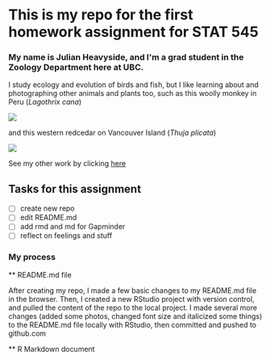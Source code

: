 # This is my repo for the first homework assignment for STAT 545


### My name is Julian Heavyside, and I'm a grad student in the Zoology Department here at UBC.

I study ecology and evolution of birds and fish, but I like learning about and photographing other animals and plants too, such as this woolly monkey in Peru (*Lagothrix cana*)

![](https://i.imgur.com/J4PtsOzl.jpg)

and this western redcedar on Vancouver Island (*Thuja plicata*)

![](https://i.imgur.com/XCD47P0l.jpg)


See my other work by clicking [here](https://github.com/julianheavyside?tab=repositories)

## Tasks for this assignment

- [ ] create new repo
- [ ] edit README.md
- [ ] add rmd and md for Gapminder
- [ ] reflect on feelings and stuff

### My process

** README.md file

After creating my repo, I made a few basic changes to my README.md file in the browser. Then, I created a new RStudio project with version control, and pulled the content of the repo to the local project. I made several more changes (added some photos, changed font size and italicized some things) to the README.md file locally with RStudio, then committed and pushed to github.com

** R Markdown document



